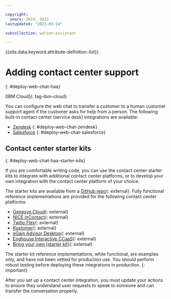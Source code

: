 ```yaml
---

copyright:
  years: 2019, 2023
lastupdated: "2023-03-14"

subcollection: watson-assistant

---
```


{{site.data.keyword.attribute-definition-list}}

# Adding contact center support
{: #deploy-web-chat-haa}

[IBM Cloud]{: tag-ibm-cloud}

You can configure the web chat to transfer a customer to a human customer support agent if the customer asks for help from a person. The following built-in contact center (service desk) integrations are available:

- [Zendesk](/docs/watson-assistant?topic=watson-assistant-deploy-zendesk) {: #deploy-web-chat-zendesk}
- [Salesforce](/docs/watson-assistant?topic=watson-assistant-deploy-salesforce) {: #deploy-web-chat-salesforce}

## Contact center starter kits
{: #deploy-web-chat-haa-starter-kits}

If you are comfortable writing code, you can use the contact center starter kits to integrate with additional contact center platforms, or to develop your own integration with the contact center platform of your choice.

The starter kits are available from a [GitHub repo](https://github.com/watson-developer-cloud/assistant-web-chat-service-desk-starter){: external}. Fully functional reference implementations are provided for the following contact center platforms:

- [Genesys Cloud](https://github.com/watson-developer-cloud/assistant-web-chat-service-desk-starter/tree/main/src/genesys/webChat){: external}
- [NICE inContact](https://github.com/watson-developer-cloud/assistant-web-chat-service-desk-starter/tree/main/src/incontact/webChat){: external}
- [Twilio Flex](https://github.com/watson-developer-cloud/assistant-web-chat-service-desk-starter/tree/main/src/flex/webChat){: external}
- [Kustomer](https://github.com/watson-developer-cloud/assistant-web-chat-service-desk-starter/tree/main/src/kustomer/webChat){: external}
- [eGain Advisor Desktop](https://github.com/watson-developer-cloud/assistant-web-chat-service-desk-starter/tree/main/src/egain/webChat){: external}
- [Enghouse Interactive CCaaS](https://github.com/watson-developer-cloud/assistant-web-chat-service-desk-starter/tree/main/src/enghouse){: external}
- [Bring your own (starter kit)](https://github.com/watson-developer-cloud/assistant-web-chat-service-desk-starter){: external}

The starter kit reference implementations, while functional, are examples only, and have not been vetted for production use. You should perform robust testing before deploying these integrations in production.
{: important}

After you set up a contact center integration, you must update your actions to ensure they understand user requests to speak to someone and can transfer the conversation properly.


